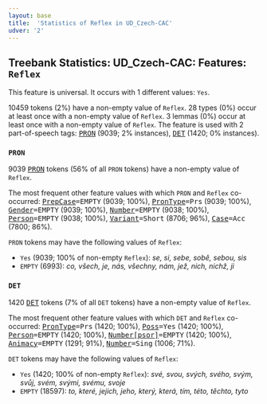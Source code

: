 ```yaml
---
layout: base
title:  'Statistics of Reflex in UD_Czech-CAC'
udver: '2'
---
```


## Treebank Statistics: UD_Czech-CAC: Features: `Reflex`

This feature is universal.
It occurs with 1 different values: `Yes`.

10459 tokens (2%) have a non-empty value of `Reflex`.
28 types (0%) occur at least once with a non-empty value of `Reflex`.
3 lemmas (0%) occur at least once with a non-empty value of `Reflex`.
The feature is used with 2 part-of-speech tags: <tt><a href="cs_cac-pos-PRON.html">PRON</a></tt> (9039; 2% instances), <tt><a href="cs_cac-pos-DET.html">DET</a></tt> (1420; 0% instances).

### `PRON`

9039 <tt><a href="cs_cac-pos-PRON.html">PRON</a></tt> tokens (56% of all `PRON` tokens) have a non-empty value of `Reflex`.

The most frequent other feature values with which `PRON` and `Reflex` co-occurred: <tt><a href="cs_cac-feat-PrepCase.html">PrepCase</a></tt><tt>=EMPTY</tt> (9039; 100%), <tt><a href="cs_cac-feat-PronType.html">PronType</a></tt><tt>=Prs</tt> (9039; 100%), <tt><a href="cs_cac-feat-Gender.html">Gender</a></tt><tt>=EMPTY</tt> (9039; 100%), <tt><a href="cs_cac-feat-Number.html">Number</a></tt><tt>=EMPTY</tt> (9038; 100%), <tt><a href="cs_cac-feat-Person.html">Person</a></tt><tt>=EMPTY</tt> (9038; 100%), <tt><a href="cs_cac-feat-Variant.html">Variant</a></tt><tt>=Short</tt> (8706; 96%), <tt><a href="cs_cac-feat-Case.html">Case</a></tt><tt>=Acc</tt> (7800; 86%).

`PRON` tokens may have the following values of `Reflex`:

* `Yes` (9039; 100% of non-empty `Reflex`): <em>se, si, sebe, sobě, sebou, sis</em>
* `EMPTY` (6993): <em>co, všech, je, nás, všechny, nám, jež, nich, nichž, ji</em>

### `DET`

1420 <tt><a href="cs_cac-pos-DET.html">DET</a></tt> tokens (7% of all `DET` tokens) have a non-empty value of `Reflex`.

The most frequent other feature values with which `DET` and `Reflex` co-occurred: <tt><a href="cs_cac-feat-PronType.html">PronType</a></tt><tt>=Prs</tt> (1420; 100%), <tt><a href="cs_cac-feat-Poss.html">Poss</a></tt><tt>=Yes</tt> (1420; 100%), <tt><a href="cs_cac-feat-Person.html">Person</a></tt><tt>=EMPTY</tt> (1420; 100%), <tt><a href="cs_cac-feat-Number-psor.html">Number[psor]</a></tt><tt>=EMPTY</tt> (1420; 100%), <tt><a href="cs_cac-feat-Animacy.html">Animacy</a></tt><tt>=EMPTY</tt> (1291; 91%), <tt><a href="cs_cac-feat-Number.html">Number</a></tt><tt>=Sing</tt> (1006; 71%).

`DET` tokens may have the following values of `Reflex`:

* `Yes` (1420; 100% of non-empty `Reflex`): <em>své, svou, svých, svého, svým, svůj, svém, svými, svému, svoje</em>
* `EMPTY` (18597): <em>to, které, jejich, jeho, který, která, tím, této, těchto, tyto</em>

